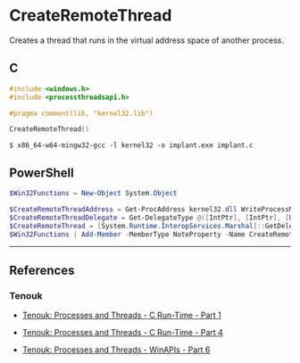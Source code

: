 # CreateRemoteThread

Creates a thread that runs in the virtual address space of another process.

## C

```c
#include <windows.h>
#include <processthreadsapi.h>

#pragma comment(lib, "kernel32.lib")

CreateRemoteThread()
```

```
$ x86_64-w64-mingw32-gcc -l kernel32 -o implant.exe implant.c
```

## PowerShell

```powershell
$Win32Functions = New-Object System.Object

$CreateRemoteThreadAddress = Get-ProcAddress kernel32.dll WriteProcessMemory
$CreateRemoteThreadDelegate = Get-DelegateType @([IntPtr], [IntPtr], [UIntPtr], [IntPtr], [IntPtr], [UInt32], [IntPtr]) ([IntPtr])
$CreateRemoteThread = [System.Runtime.InteropServices.Marshal]::GetDelegateForFunctionPointer($CreateRemoteThreadAddress, $CreateRemoteThreadDelegate)
$Win32Functions | Add-Member -MemberType NoteProperty -Name CreateRemoteThread -Value $CreateRemoteThread
```

---
## References

### Tenouk

- [Tenouk: Processes and Threads - C Run-Time - Part 1](https://www.tenouk.com/ModuleR.html)

- [Tenouk: Processes and Threads - C Run-Time - Part 4](https://www.tenouk.com/ModuleS.html)

- [Tenouk: Processes and Threads - WinAPIs - Part 6](https://www.tenouk.com/ModuleU.html)